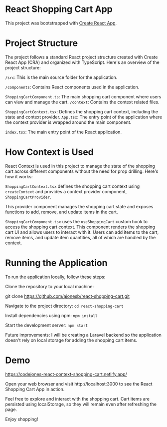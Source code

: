 # React Shopping Cart App

This project was bootstrapped with [Create React App](https://github.com/facebook/create-react-app).

# Project Structure

The project follows a standard React project structure created with Create React App (CRA) and organized with TypeScript. Here's an overview of the project structure:

`/src`: This is the main source folder for the application.

`/components`: Contains React components used in the application.

`ShoppingCartComponent.ts`: The main shopping cart component where users can view and manage the cart.
`/context`: Contains the context related files.

`ShoppingCartContext.tsx`: Defines the shopping cart context, including the state and context provider.
`App.tsx`: The entry point of the application where the context provider is wrapped around the main component.

`index.tsx`: The main entry point of the React application.

# How Context is Used

React Context is used in this project to manage the state of the shopping cart across different components without the need for prop drilling. Here's how it works:

`ShoppingCartContext.tsx` defines the shopping cart context using `createContext` and provides a context provider component, `ShoppingCartProvider`.

This provider component manages the shopping cart state and exposes functions to add, remove, and update items in the cart.

`ShoppingCartComponent.tsx` uses the `useShoppingCart` custom hook to access the shopping cart context. This component renders the shopping cart UI and allows users to interact with it. Users can add items to the cart, remove items, and update item quantities, all of which are handled by the context.

# Running the Application

To run the application locally, follow these steps:

Clone the repository to your local machine:


git clone https://github.com/ajonesb/react-shopping-cart.git

Navigate to the project directory:
`cd react-shopping-cart`

Install dependencies using npm:
`npm install`

Start the development server:
`npm start`

Future improvements:
I will be creating a Laravel backend so the application doesn't rely on local storage for adding the shopping cart items. 

# Demo 
https://codejones-react-context-shopping-cart.netlify.app/

Open your web browser and visit http://localhost:3000 to see the React Shopping Cart App in action.

Feel free to explore and interact with the shopping cart. Cart items are persisted using localStorage, so they will remain even after refreshing the page.

Enjoy shopping!
